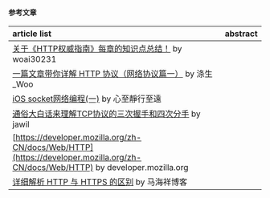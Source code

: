 #### 参考文章
article list | abstract
:-- | :--:
[关于《HTTP权威指南》每章的知识点总结！](https://github.com/woai30231/http) by woai30231 |
[一篇文章带你详解 HTTP 协议（网络协议篇一）](http://www.jianshu.com/p/6e9e4156ece3) by 涤生_Woo |
[iOS socket网络编程(一)](http://www.jianshu.com/p/0a050f098a1e) by 心至靜行至遠 |
[通俗大白话来理解TCP协议的三次握手和四次分手](https://github.com/jawil/blog/issues/14) by jawil |
[https://developer.mozilla.org/zh-CN/docs/Web/HTTP](https://developer.mozilla.org/zh-CN/docs/Web/HTTP) by developer.mozilla.org |
[详细解析 HTTP 与 HTTPS 的区别](https://juejin.im/entry/58d7635e5c497d0057fae036) by 马海祥博客 |